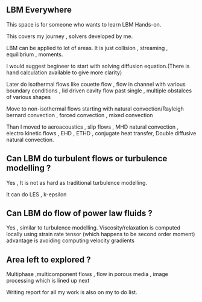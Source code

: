 ## LBM Everywhere 
This space is for someone who wants to learn LBM Hands-on.

This covers my journey , solvers developed by me.

LBM can be applied to lot of areas. 
It is just collision , streaming , equilibrium , moments.

I would suggest begineer to start with solving diffusion equation.(There is hand calculation available to give more clarity)

Later do isothermal flows like couette flow , flow in channel with various boundary conditions , lid driven cavity
flow past single , multiple obstalces of various shapes

Move to non-isothermal flows starting with natural convection/Rayleigh bernard convection , forced convection , mixed convection

Than I moved to aeroacoustics , slip flows , MHD natural convection , electro kinetic flows , EHD , ETHD , conjugate heat transfer, Double diffusive natural convection.

## Can LBM do turbulent flows or turbulence modelling ?

Yes , It is not as hard as traditional turbulence modelling.

It can do LES , k-epsilon 

## Can LBM do flow of power law fluids ?

Yes , similar to turbulence modelling.
Viscosity/relaxation is computed locally using strain rate tensor (which happens to be second order moment)
advantage is avoiding computing velocity gradients


## Area left to explored ?
Multiphase ,multicomponent flows , flow in porous media , image processing which is lined up next

Writing report for all my work is also on my to do list.
